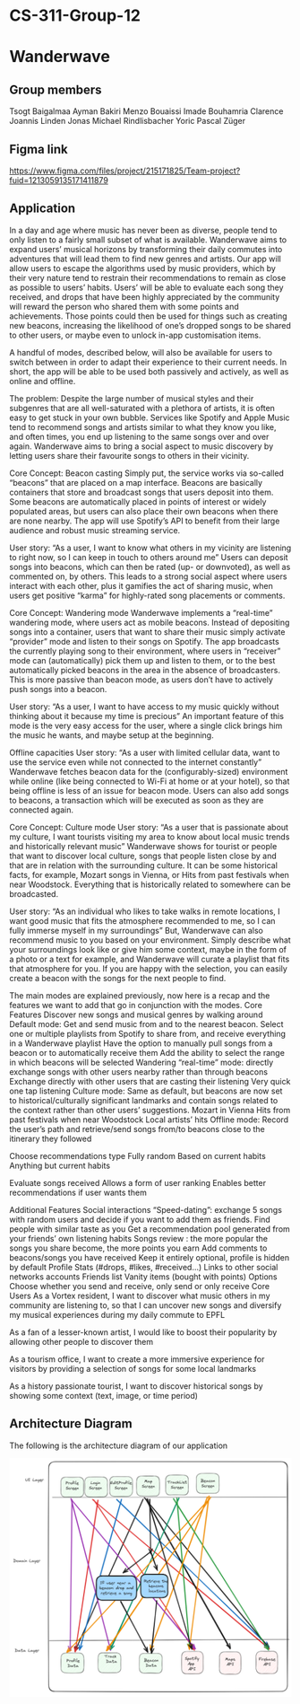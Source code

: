 # CS-311-Group-12
# Wanderwave



## Group members
Tsogt Baigalmaa
Ayman Bakiri
Menzo Bouaissi
Imade Bouhamria
Clarence Joannis Linden
Jonas Michael Rindlisbacher
Yoric Pascal Züger


## Figma link
https://www.figma.com/files/project/215171825/Team-project?fuid=1213059135171411879


## Application

In a day and age where music has never been as diverse, people tend to only listen to a fairly small subset of what is available. Wanderwave aims to expand users’ musical horizons by transforming their daily commutes into adventures that will lead them to find new genres and artists. Our app will allow users to escape the algorithms used by music providers, which by their very nature tend to restrain their recommendations to remain as close as possible to users’ habits.
Users’ will be able to evaluate each song they received, and drops that have been highly appreciated by the community will reward the person who shared them with some points and achievements. Those points could then be used for things such as creating new beacons, increasing the likelihood of one’s dropped songs to be shared to other users, or maybe even to unlock in-app customisation items.

A handful of modes, described below, will also be available for users to switch between in order to adapt their experience to their current needs. In short, the app will be able to be used both passively and actively, as well as online and offline.

The problem:
Despite the large number of musical styles and their subgenres that are all well-saturated with a plethora of artists, it is often easy to get stuck in your own bubble. Services like Spotify and Apple Music tend to recommend songs and artists similar to what they know you like, and often times, you end up listening to the same songs over and over again. Wanderwave aims to bring a social aspect to music discovery by letting users share their favourite songs to others in their vicinity.

Core Concept: Beacon casting
Simply put, the service works via so-called “beacons” that are placed on a map interface. Beacons are basically containers that store and broadcast songs that users deposit into them. Some beacons are automatically placed in points of interest or widely populated areas, but users can also place their own beacons when there are none nearby. The app will use Spotify’s API to benefit from their large audience and robust music streaming service.

User story: “As a user, I want to know what others in my vicinity are listening to right now, so I can keep in touch to others around me”
Users can deposit songs into beacons, which can then be rated (up- or downvoted), as well as commented on, by others. This leads to a strong social aspect where users interact with each other, plus it gamifies the act of sharing music, when users get positive “karma” for highly-rated song placements or comments.

Core Concept: Wandering mode
Wanderwave implements a “real-time” wandering mode, where users act as mobile beacons. Instead of depositing songs into a container, users that want to share their music simply activate “provider” mode and listen to their songs on Spotify. The app broadcasts the currently playing song to their environment, where users in “receiver” mode can (automatically) pick them up and listen to them, or to the best automatically picked beacons in the area in the absence of broadcasters. This is more passive than beacon mode, as users don’t have to actively push songs into a beacon.

User story: “As a user, I want to have access to my music quickly without thinking about it because my time is precious”
An important feature of this mode is the very easy access for the user, where a single click brings him the music he wants, and maybe setup at the beginning.

Offline capacities
User story: “As a user with limited cellular data, want to use the service even while not connected to the internet constantly”
Wanderwave fetches beacon data for the (configurably-sized) environment while online (like being connected to Wi-Fi at home or at your hotel), so that being offline is less of an issue for beacon mode. Users can also add songs to beacons, a transaction which will be executed as soon as they are connected again. 

Core Concept: Culture mode
User story: “As a user that is passionate about my culture, I want tourists visiting my area to know about local music trends and historically relevant music”
Wanderwave shows for tourist or people that want to discover local culture, songs that people listen close by and that are in relation with the surrounding culture. It can be some historical facts, for example, Mozart songs in Vienna, or Hits from past festivals when near Woodstock. Everything that is historically related to somewhere can be broadcasted.

User story: “As an individual who likes to take walks in remote locations, I want good music that fits the atmosphere recommended to me, so I can fully immerse myself in my surroundings”
But, Wanderwave can also recommend music to you based on your environment. Simply describe what your surroundings look like or give him some context, maybe in the form of a photo or a text for example, and Wanderwave will curate a playlist that fits that atmosphere for you. If you are happy with the selection, you can easily create a beacon with the songs for the next people to find. 

The main modes are explained previously, now here is a recap and the features we want to add that go in conjunction with the modes.
Core Features
Discover new songs and musical genres by walking around
Default mode: Get and send music from and to the nearest beacon.
Select one or multiple playlists from Spotify to share from, and receive everything in a Wanderwave playlist
Have the option to manually pull songs from a beacon or to automatically receive them
Add the ability to select the range in which beacons will be selected
Wandering “real-time” mode: directly exchange songs with other users nearby rather than through beacons
Exchange directly with other users that are casting their listening
Very quick one tap listening
Culture mode: Same as default, but beacons are now set to historical/culturally significant landmarks and contain songs related to the context rather than other users’ suggestions.
Mozart in Vienna
Hits from past festivals when near Woodstock
Local artists’ hits
Offline mode: Record the user’s path and retrieve/send songs from/to beacons close to the itinerary they followed

Choose recommendations type
Fully random
Based on current habits
Anything but current habits

Evaluate songs received
Allows a form of user ranking
Enables better recommendations if user wants them


Additional Features
Social interactions
“Speed-dating”: exchange 5 songs with random users and decide if you want to add them as friends.
Find people with similar taste as you
Get a recommendation pool generated from your friends’ own listening habits
Songs review : the more popular the songs you share become, the more points you earn
Add comments to beacons/songs you have received
Keep it entirely optional, profile is hidden by default
Profile
Stats (#drops, #likes, #received…)
Links to other social networks accounts
Friends list
Vanity items (bought with points)
Options
Choose whether you send and receive, only send or only receive
Core Users
As a Vortex resident, I want to discover what music others in my community are listening to, so that I can uncover new songs and diversify my musical experiences during my daily commute to EPFL

As a fan of a lesser-known artist, I would like to boost their popularity by allowing other people to discover them

As a tourism office, I want to create a more immersive experience for visitors by providing a selection of songs for some local landmarks

As a history passionate tourist, I want to discover historical songs by showing some context (text, image, or time period)

## Architecture Diagram

The following is the architecture diagram of our application

![architecture diagram](architectureDiagram.png)

